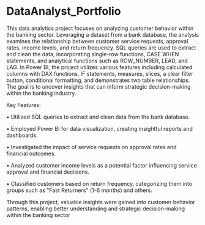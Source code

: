 # DataAnalyst_Portfolio

This data analytics project focuses on analyzing customer behavior within the banking sector. Leveraging a dataset from a bank database, the analysis examines the relationship between customer service requests, approval rates, income levels, and return frequency. SQL queries are used to extract and clean the data, incorporating single-row functions, CASE WHEN statements, and analytical functions such as ROW_NUMBER, LEAD, and LAG. In Power BI, the project utilizes various features including calculated columns with DAX functions, IF statements, measures, slices, a clear filter button, conditional formatting, and demonstrates two table relationships. The goal is to uncover insights that can inform strategic decision-making within the banking industry.


Key Features:

•	Utilized SQL queries to extract and clean data from the bank database.

•	Employed Power BI for data visualization, creating insightful reports and dashboards.

•	Investigated the impact of service requests on approval rates and financial outcomes.

•	Analyzed customer income levels as a potential factor influencing service approval and financial decisions.

•	Classified customers based on return frequency, categorizing them into groups such as "Fast Returners" (1-6 months) and others.


Through this project, valuable insights were gained into customer behavior patterns, enabling better understanding and strategic decision-making within the banking sector
